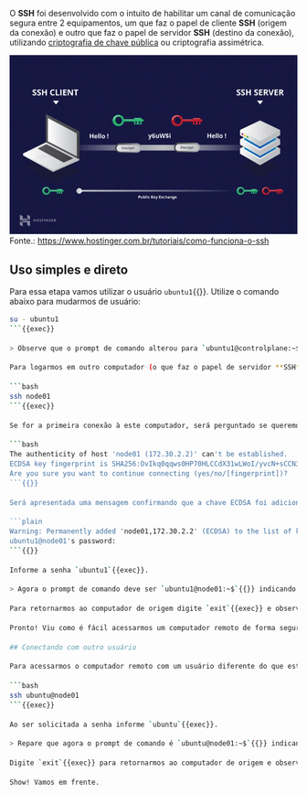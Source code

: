 O **SSH** foi desenvolvido com o intuito de habilitar um canal de comunicação segura entre 2 equipamentos, um que faz o papel de cliente **SSH** (origem da conexão) e outro que faz o papel de servidor **SSH** (destino da conexão), utilizando [criptografia de chave pública](https://medium.com/r/?url=https%3A%2F%2Fpt.wikipedia.org%2Fwiki%2FCriptografia_de_chave_p%25C3%25BAblica) ou criptografia assimétrica.

![SSH](./ssh.png)
Fonte.: <https://www.hostinger.com.br/tutoriais/como-funciona-o-ssh>

## Uso simples e direto

Para essa etapa vamos utilizar o usuário `ubuntu1`{{}}. Utilize o comando abaixo para mudarmos de usuário:

```bash
su - ubuntu1
```{{exec}}

> Observe que o prompt de comando alterou para `ubuntu1@controlplane:~$`{{}} indicando que agora estamos trabalhando com o usuário `ubuntu1`{{}} **ainda no computador local** chamado de `controlplane`{{}}.

Para logarmos em outro computador (o que faz o papel de servidor **SSH**) com um usuário com o mesmo nome do que está logado localmente, simplesmente usamos o comando abaixo:

```bash
ssh node01
```{{exec}}

Se for a primeira conexão à este computador, será perguntado se queremos armazenar localmente a [chave ECDSA](https://medium.com/r/?url=https%3A%2F%2Fpt.wikipedia.org%2Fwiki%2FECDSA) deste computador conforme abaixo, responda `yes`{{exec}}.

```bash
The authenticity of host 'node01 (172.30.2.2)' can't be established.
ECDSA key fingerprint is SHA256:OvIkq0qqws0HP70HLCCdX31wLWoI/yvcN+sCCN3Krts.
Are you sure you want to continue connecting (yes/no/[fingerprint])?
```{{}}

Será apresentada uma mensagem confirmando que a chave ECDSA foi adicionada permanentemente e na sequencia se pede a senha de login do usuário `ubuntu1`{{}} no computador `node01`{{}}.

```plain
Warning: Permanently added 'node01,172.30.2.2' (ECDSA) to the list of known hosts.
ubuntu1@node01's password:
```{{}}

Informe a senha `ubuntu1`{{exec}}.

> Agora o prompt de comando deve ser `ubuntu1@node01:~$`{{}} indicando que estamos trabalhando com o usuário `ubuntu1`{{}} **só que no computador** `node01`{{}}.

Para retornarmos ao computador de origem digite `exit`{{exec}} e observe que o prompt de comando retornará para `ubuntu1@controlplane:~$`{{}}.

Pronto! Viu como é fácil acessarmos um computador remoto de forma segura com o SSH?

## Conectando com outro usuário

Para acessarmos o computador remoto com um usuário diferente do que está logado localmente, basta informar o nome do mesmo seguido de um '**@**' antes do nome do computador, conforme exemplo abaixo:

```bash
ssh ubuntu@node01
```{{exec}}

Ao ser solicitada a senha informe `ubuntu`{{exec}}.

> Repare que agora o prompt de comando é `ubuntu@node01:~$`{{}} indicando que estamos trabalhando com o usuário `ubuntu`{{}} no computador `node01`{{}}.

Digite `exit`{{exec}} para retornarmos ao computador de origem e observe que o prompt de comando retornará para `ubuntu1@controlplane:~$`{{}}.

Show! Vamos em frente.
